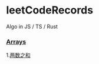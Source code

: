 # leetCodeRecords
Algo in JS / TS / Rust



### [Arrays](https://github.com/Muluoguiben/leetCodeRecords/tree/main/arrays)

1.[两数之和](https://github.com/Muluoguiben/leetCodeRecords/blob/main/arrays/easy/two_sums/two_sums.md)

